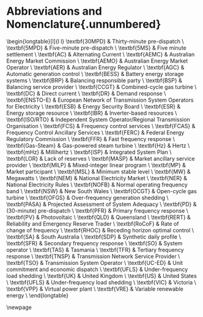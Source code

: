 # Abbreviations and Nomenclature{.unnumbered}

\begin{longtable}[l]{l l}
\textbf{30MPD} & Thirty-minute pre-dispatch \\
\textbf{5MPD} & Five-minute pre-dispatch \\
\textbf{5MS} & Five minute settlement \\
\textbf{AC} & Alternating Current \\
\textbf{AEMC} & Australian Energy Market Commission \\ 
\textbf{AEMO} & Australian Energy Market Operator \\
\textbf{AER} & Australian Energy Regulator \\
\textbf{AGC} & Automatic generation control \\
\textbf{BESS} & Battery energy storage systems \\
\textbf{BRP} & Balancing responsible party \\
\textbf{BSP} & Balancing service provider \\
\textbf{CCGT} & Combined-cycle gas turbine \\
\textbf{DC} & Direct current \\
\textbf{DR} & Demand response \\
\textbf{ENSTO-E} & European Network of Transmission System Operators for Electricity \\
\textbf{ESB} & Energy Security Board \\
\textbf{ESR} & Energy storage resource \\
\textbf{IBR} & Inverter-based resources \\
\textbf{ISO/RTO} &  Independent System Operator/Regional Transmission Organisation \\
\textbf{FCS} & Frequency control services \\
\textbf{FCAS} & Frequency Control Ancillary Services \\
\textbf{FERC} & Federal Energy Regulatory Commission \\
\textbf{FFR} & Fast frequency response \\
\textbf{Gas-Steam} & Gas-powered steam turbine \\
\textbf{Hz} & Hertz \\
\textbf{mHz} & Millihertz \\
\textbf{ISP} & Integrated System Plan \\
\textbf{LOR} & Lack of reserves \\
\textbf{MASP} & Market ancillary service provider \\
\textbf{MILP} & Mixed-integer linear program \\
\textbf{MP} & Market participant \\
\textbf{MSL} & Minimum stable level \\
\textbf{MW} & Megawatts \\
\textbf{NEM} & National Electricity Market \\
\textbf{NER} & National Electricity Rules \\
\textbf{NOFB} & Normal operating frequency band \\
\textbf{NSW} & New South Wales \\
\textbf{OCGT} & Open-cycle gas turbine \\
\textbf{OFGS} & Over-frequency generation shedding \\
\textbf{PASA} & Projected Assessment of System Adequacy \\
\textbf{PD} & (30-minute) pre-dispatch \\
\textbf{PFR} & Primary frequency response \\
\textbf{PV} & Photovoltaic \\
\textbf{QLD} & Queensland \\
\textbf{RERT} & Reliability and Emergency Reserve Trader \\
\textbf{RoCoF} & Rate of change of frequency \\
\textbf{RHOC} & Receding horizon optimal control \\
\textbf{SA} &  South Australia \\
\textbf{SDP} & Synthetic daily profile \\
\textbf{SFR} & Secondary frequency response \\
\textbf{SO} & System operator \\
\textbf{TAS} & Tasmania \\
\textbf{TFR} & Tertiary frequency response \\
\textbf{TNSP} & Transmission Network Service Provider \\
\textbf{TSO} & Transmission System Operator \\
\textbf{UC-ED} & Unit commitment and economic dispatch \\
\textbf{UFLS} & Under-frequency load shedding \\
\textbf{UK} & United Kingdom \\
\textbf{US} & United States \\
\textbf{UFLS} & Under-frequency load shedding \\
\textbf{VIC} & Victoria \\
\textbf{VPP} & Virtual power plant \\
\textbf{VRE} & Variable renewable energy \\
\end{longtable}

\newpage

